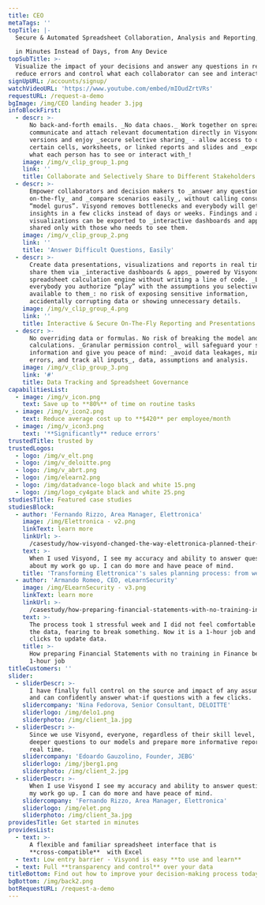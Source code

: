 ```yaml
---
title: CEO
metaTags: ''
topTitle: |-
  Secure & Automated Spreadsheet Collaboration, Analysis and Reporting, 

  in Minutes Instead of Days, from Any Device
topSubTitle: >-
  Visualize the impact of your decisions and answer any questions in real time,
  reduce errors and control what each collaborator can see and interact with.
signUpURL: /accounts/signup/
watchVideoURL: 'https://www.youtube.com/embed/mIOudZrtVRs'
requestURL: /request-a-demo
bgImage: /img/CEO landing header 3.jpg
infoBlockFirst:
  - descr: >-
      No back-and-forth emails. _No data chaos._ Work together on spreadsheets,
      communicate and attach relevant documentation directly in Visyond, control
      versions and enjoy _secure selective sharing_ - allow access to only
      certain cells, worksheets, or linked reports and slides and _expose only
      what each person has to see or interact with_!
    image: /img/v_clip_group_1.png
    link: ''
    title: Collaborate and Selectively Share to Different Stakeholders
  - descr: >-
      Empower collaborators and decision makers to _answer any questions
      on-the-fly_ and _compare scenarios easily_, without calling consultants or
      “model gurus”. Visyond removes bottlenecks and everybody will get valuable
      insights in a few clicks instead of days or weeks. Findings and automatic
      visualizations can be exported to _interactive dashboards and apps_, and
      shared only with those who needs to see them.
    image: /img/v_clip_group_2.png
    link: ''
    title: 'Answer Difficult Questions, Easily'
  - descr: >-
      Create data presentations, visualizations and reports in real time, and
      share them via _interactive dashboards & apps_ powered by Visyond’s
      spreadsheet calculation engine without writing a line of code. _Let
      everybody you authorize “play” with the assumptions you selectively make
      available to them_: no risk of exposing sensitive information,
      accidentally corrupting data or showing unnecessary details.
    image: /img/v_clip_group_4.png
    link: ''
    title: Interactive & Secure On-The-Fly Reporting and Presentations
  - descr: >-
      No overriding data or formulas. No risk of breaking the model and
      calculations. _Granular permission control_ will safeguard your sensitive
      information and give you peace of mind: _avoid data leakages, minimize
      errors, and track all inputs_, data, assumptions and analysis.
    image: /img/v_clip_group_3.png
    link: '#'
    title: Data Tracking and Spreadsheet Governance
capabilitiesList:
  - image: /img/v_icon.png
    text: Save up to **80%** of time on routine tasks
  - image: /img/v_icon2.png
    text: Reduce average cost up to **$420** per employee/month
  - image: /img/v_icon3.png
    text: '**Significantly** reduce errors'
trustedTitle: trusted by
trustedLogos:
  - logo: /img/v_elt.png
  - logo: /img/v_deloitte.png
  - logo: /img/v_abrt.png
  - logo: /img/elearn2.png
  - logo: /img/datadvance-logo black and white 15.png
  - logo: /img/logo_cy4gate black and white 25.png
studiesTitle: Featured case studies
studiesBlock:
  - author: 'Fernando Rizzo, Area Manager, Elettronica'
    image: /img/Elettronica - v2.png
    linkText: learn more
    linkUrl: >-
      /casestudy/how-visyond-changed-the-way-elettronica-planned-their-sales-and-shortened-the-process-from-weeks-to-hours/
    text: >-
      When I used Visyond, I see my accuracy and ability to answer questions
      about my work go up. I can do more and have peace of mind.
    title: 'Transforming Elettronica''s sales planning process: from weeks to hours'
  - author: 'Armando Romeo, CEO, eLearnSecurity'
    image: /img/ELearnSecurity - v3.png
    linkText: learn more
    linkUrl: >-
      /casestudy/how-preparing-financial-statements-with-no-training-in-finance-became-a-1-hour-job/
    text: >-
      The process took 1 stressful week and I did not feel comfortable to update
      the data, fearing to break something. Now it is a 1-hour job and a few
      clicks to update data.
    title: >-
      How preparing Financial Statements with no training in Finance became a
      1-hour job
titleCustomers: ''
slider:
  - sliderDescr: >-
      I have finally full control on the source and impact of any assumptions,
      and can confidently answer what-if questions with a few clicks.
    slidercompany: 'Nina Fedorova, Senior Consultant, DELOITTE'
    sliderlogo: /img/delo1.png
    sliderphoto: /img/client_1a.jpg
  - sliderDescr: >-
      Since we use Visyond, everyone, regardless of their skill level, can ask
      deeper questions to our models and prepare more informative reports in
      real time.
    slidercompany: 'Edoardo Gauzolino, Founder, JEBG'
    sliderlogo: /img/jberg1.png
    sliderphoto: /img/client_2.jpg
  - sliderDescr: >-
      When I use Visyond I see my accuracy and ability to answer questions about
      my work go up. I can do more and have peace of mind.
    slidercompany: 'Fernando Rizzo, Area Manager, Elettronica'
    sliderlogo: /img/elet.png
    sliderphoto: /img/client_3a.jpg
providesTitle: Get started in minutes
providesList:
  - text: >-
      A flexible and familiar spreadsheet interface that is
      **cross-compatible**  with Excel
  - text: Low entry barrier - Visyond is easy **to use and learn**
  - text: Full **transparency and control** over your data
titleBottom: Find out how to improve your decision-making process today
bgBottom: /img/back2.png
botRequestURL: /request-a-demo
---
```


